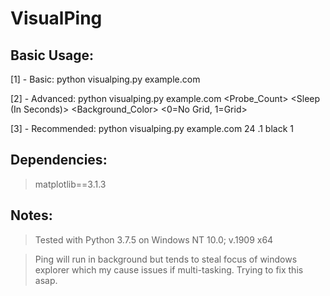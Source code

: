 # VisualPing
## Basic Usage:
[1] - Basic: python visualping.py example.com
  
[2] - Advanced: python visualping.py example.com <Probe_Count> <Sleep (In Seconds)> <Background_Color> <0=No Grid, 1=Grid>

[3] - Recommended: python visualping.py example.com 24 .1 black 1

## Dependencies:
> matplotlib==3.1.3

## Notes:
> Tested with Python 3.7.5 on Windows NT 10.0; v.1909 x64

> Ping will run in background but tends to steal focus of windows explorer which my cause issues if multi-tasking. Trying to fix this asap.

